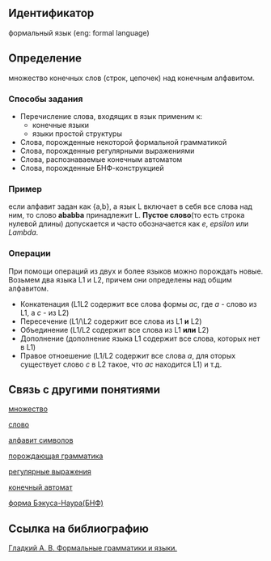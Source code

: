 ## Идентификатор

формальный язык (eng: formal language)

## Определение

множество конечных слов (строк, цепочек) над конечным алфавитом.

### Способы задания

* Перечисление слова, входящих в язык
  применим к:
    * конечные языки
    * языки простой структуры
* Слова, порожденные некоторой формальной грамматикой
* Слова, порожденные регулярными выражениями
* Слова, распознаваемые конечным автоматом
* Слова, порожденные БНФ-конструкцией

### Пример

если алфавит задан как {a,b}, а язык L включает в себя все слова над ним, то слово **ababba** принадлежит L. **Пустое слово**(то есть строка нулевой длины) допускается и часто обозначается как *e*, *epsilon* или *Lambda*.

### Операции 

При помощи операций из двух и более языков можно порождать новые. Возьмем два языка L1 и L2, причем они определены над общим алфавитом.

* Конкатенация (L1L2 содержит все слова формы *ас*, где *а* - слово из L1, а *с* - из L2)
* Пересечение (L1/\L2 содержит все слова из L1 **и** L2)
* Объединение (L1\/L2 содержит все слова из L1 **или** L2)
* Дополнение (дополнение языка L1 содержит все слова, которых нет в L1)
* Правое отноешение (L1/L2 содержит все слова *а*, для оторых существует слово *с* в L2 такое, что *ас* находится  L1) и т.д.

## Связь с другими понятиями

[множество](https://github.com/Dememedp/yapis-course/blob/main/concept/Set.md)

[слово](https://github.com/Dememedp/yapis-course/blob/main/concept/Formal_Word.md)

[алфавит символов](https://github.com/Dememedp/yapis-course/blob/main/concept/Symbol_Alphabet.md)

[порождающая грамматика](https://github.com/Dememedp/yapis-course/blob/main/concept/Generative_Grammar.md)

[регулярные выражения](https://github.com/Dememedp/yapis-course/blob/main/concept/Regular_Expression.md)

[конечный автомат](https://github.com/Dememedp/yapis-course/blob/main/concept/Finite_State_Machine.md)

[форма Бэкуса-Наура(БНФ)](https://github.com/Dememedp/yapis-course/blob/main/concept/Backus_Naur_Form.md)

## Ссылка на библиографию

[Гладкий А. В. Формальные грамматики и языки.](https://github.com/Dememedp/yapis-course/blob/main/bibliography/Gladkiy-Formal-book.md)
